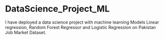 # DataScience_Project_ML
I have deployed a data science project with machine learning Models Linear regression, Random Forest Regressor and Logistic Regression on Pakistan Job Market Dataset.

